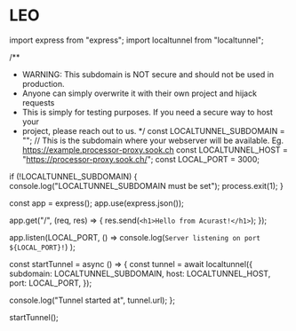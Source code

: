 # LEO
import express from "express";
import localtunnel from "localtunnel";

/**
 * WARNING: This subdomain is NOT secure and should not be used in production.
 * Anyone can simply overwrite it with their own project and hijack requests
 * This is simply for testing purposes. If you need a secure way to host your
 * project, please reach out to us.
 */
const LOCALTUNNEL_SUBDOMAIN = ""; // This is the subdomain where your webserver will be available. Eg. https://example.processor-proxy.sook.ch
const LOCALTUNNEL_HOST = "https://processor-proxy.sook.ch/";
const LOCAL_PORT = 3000;

if (!LOCALTUNNEL_SUBDOMAIN) {
  console.log("LOCALTUNNEL_SUBDOMAIN must be set");
  process.exit(1);
}

const app = express();
app.use(express.json());

app.get("/", (req, res) => {
  res.send(`<h1>Hello from Acurast!</h1>`);
});

app.listen(LOCAL_PORT, () =>
  console.log(`Server listening on port ${LOCAL_PORT}!`)
);

const startTunnel = async () => {
  const tunnel = await localtunnel({
    subdomain: LOCALTUNNEL_SUBDOMAIN,
    host: LOCALTUNNEL_HOST,
    port: LOCAL_PORT,
  });

  console.log("Tunnel started at", tunnel.url);
};

startTunnel();

